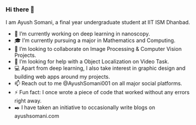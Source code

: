 ### Hi there 👋

I am Ayush Somani, a final year undergraduate student at IIT ISM Dhanbad.

- 🔭 I’m currently working on deep learning in nanoscopy.
- 🎓 I’m currently pursuing a major in Mathematics and Computing.
- 👯 I’m looking to collaborate on Image Processing & Computer Vision Projects.
- 🤔 I’m looking for help with a Object Localization on Video Task.
- 💻 Apart from deep learning, I also take interest in graphic design and building web apps around my projects.
- 📫 Reach out to me @AyushSomani001 on all major social platforms.
- ⚡ Fun fact: I once wrote a piece of code that worked without any errors right away.
- ✒️ I have taken an initiative to occasionally write blogs on ayushsomani.com
